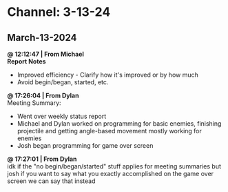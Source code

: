 # Channel: 3-13-24  
## March-13-2024  
**@ 12:12:47 | From Michael**  
**Report Notes**  
* Improved efficiency  - Clarify how it's improved or by how much  
* Avoid begin/began, started, etc.  
  
**@ 17:26:04 | From Dylan**  
Meeting Summary:  
- Went over weekly status report  
- Michael and Dylan worked on programming for basic enemies, finishing projectile and getting angle-based movement mostly working for enemies  
- Josh began programming for game over screen  
  
**@ 17:27:01 | From Dylan**  
idk if the "no begin/began/started" stuff applies for meeting summaries but josh if you want to say what you exactly accomplished on the game over screen we can say that instead  
  
